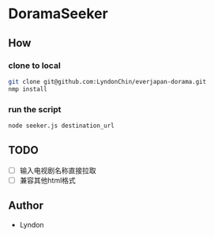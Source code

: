 DoramaSeeker
===

How
--

### clone to local
```bash
git clone git@github.com:LyndonChin/everjapan-dorama.git
nmp install
```

### run the script
```bash
node seeker.js destination_url
```

TODO
---
* [ ] 输入电视剧名称直接拉取
* [ ] 兼容其他html格式

Author
---
* Lyndon
